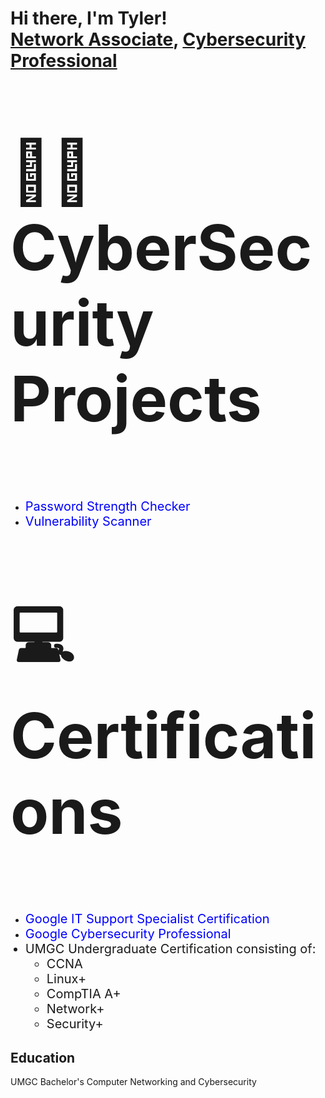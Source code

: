 <h1>
  Hi there, I'm Tyler! <br />
  <a href="https://github.com/cannoy13">Network Associate</a>, 
  <a href="https://www.linkedin.com/in/Tyler-Cannoy-6a3068165?utm_source=share&utm_campaign=share_via&utm_content=profile&utm_medium=ios_app/">
    Cybersecurity Professional
  </a>
</h1>

<h2>
  <p style="font-size:100px;">
    👨‍💻 CyberSecurity Projects
  </p>
</h2>
<ul>
  <li>
    <a href="https://github.com/Cannoy13/PasswordStrengthChecker" style="font-size:20px; text-decoration:none; color:blue;">
       Password Strength Checker
    </a>
  </li>
  <li>
    <a href="https://github.com/Cannoy13/Vulnerability_Scanner" style="font-size:20px; text-decoration:none; color:blue;">
       Vulnerability Scanner
    </a>
  </li>
</ul>


<h2>
  <p style="font-size:100px">
    &#128187; Certifications
  </p>
</h2>
<ul>
  <li>
    <a href="https://www.coursera.org/account/accomplishments/professional-cert/FX2S2FG8G27C" 
       style="font-size:20px; text-decoration:none; color:blue;">
       Google IT Support Specialist Certification
    </a>
  </li>
  <li>
    <a href="https://www.coursera.org/account/accomplishments/professional-cert/85HAYZ25387N" 
       style="font-size:20px; text-decoration:none; color:blue;">
       Google Cybersecurity Professional
    </a>
  </li>
  <li style="font-size:20px;">
    UMGC Undergraduate Certification consisting of:
    <ul>
      <li>CCNA</li>
      <li>Linux+</li>
      <li>CompTIA A+</li>
      <li>Network+</li>
      <li>Security+</li>
    </ul>
  </li>
</ul>

<h2>Education</h2>
  UMGC Bachelor's Computer Networking and Cybersecurity


